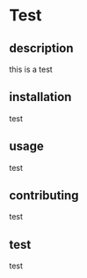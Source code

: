 # Test
  ## description
  this is a test

  ## installation
  test

  ## usage
  test

  ## contributing
  test

  ## test
  test

